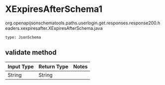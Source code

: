 # XExpiresAfterSchema1
org.openapijsonschematools.paths.userlogin.get.responses.response200.headers.xexpiresafter.XExpiresAfterSchema.java
```
type: JsonSchema
```

## validate method
| Input Type | Return Type | Notes |
| ---------- | ----------- | ----- |
| String | String | |
